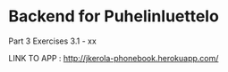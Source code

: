 # Backend for Puhelinluettelo
Part 3 Exercises 3.1 - xx

LINK TO APP : http://jkerola-phonebook.herokuapp.com/